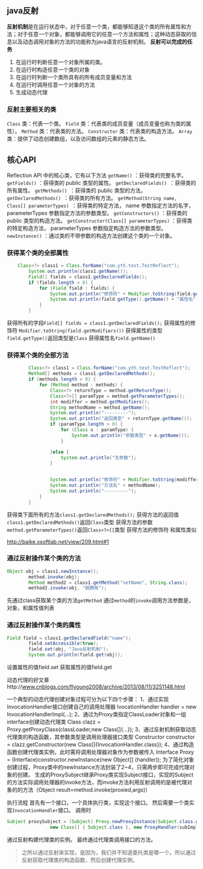 ## java反射 ##
**反射机制**是在运行状态中，对于任意一个类，都能够知道这个类的所有属性和方法；对于任意一个对象，都能够调用它的任意一个方法和属性；这种动态获取的信息以及动态调用对象的方法的功能称为java语言的反射机制。
**反射可以完成的任务**
1. 在运行时判断任意一个对象所属的类。
2. 在运行时构造任意一个类的对象
3. 在运行时判断一个类所具有的所有成员变量和方法
4. 在运行时调用任意一个对象的方法
5. 生成动态代理


### 反射主要相关的类 ###
`Class` 类：代表一个类。
`Field` 类：代表类的成员变量（成员变量也称为类的属性）。
`Method` 类：代表类的方法。
`Constructor` 类：代表类的构造方法。
`Array` 类：提供了动态创建数组，以及访问数组的元素的静态方法。

## 核心API ##
Reflection API 中的核心类，它有以下方法
`getName()` ：获得类的完整名字。
`getFields()` ：获得类的 public 类型的属性。
`getDeclaredFields() `：获得类的所有属性。
`getMethods() `：获得类的 public 类型的方法。
`getDeclaredMethods() `：获得类的所有方法。
`getMethod(String name, Class[] parameterTypes) `：获得类的特定方法， name 参数指定方法的名字， parameterTypes 参数指定方法的参数类型。
`getConstructors()` ：获得类的 public 类型的构造方法。
`getConstructor(Class[] parameterTypes)` ：获得类的特定构造方法， parameterTypes 参数指定构造方法的参数类型。
`newInstance()` ：通过类的不带参数的构造方法创建这个类的一个对象。


### 获得某个类的全部属性 ###
```java
	Class<?> class1 = Class.forName("com.yth.test.TestReflect");
		System.out.println(class1.getName());
		Field[] fields = class1.getDeclaredFields();
		if (fields.length > 0) {
			for (Field field : fields) {
				System.out.println("修饰符" + Modifier.toString(field.getModifiers()));
				System.out.println(field.getType().getName() + "属性名" + field.getName());
			}
		}
```
获得所有的字段`Field[] fields = class1.getDeclaredFields();`
获得属性的修饰符
`Modifier.toString(field.getModifiers())`
获得属性的类型`field.getType()`返回类型是`Class`
获得属性名`field.getName()`

### 获得某个类的全部方法 ###

```java
		Class<?> class1 = Class.forName("com.yth.test.TestReflect");
		Method[] methods = class1.getDeclaredMethods();
		if (methods.length > 0) {
			for (Method method : methods) {
				Class<?> returnType = method.getReturnType();
				Class<?>[] paramType = method.getParameterTypes();
				int modiffer = method.getModifiers();
				String methodName = method.getName();
				System.out.println("---------");
				System.out.println("返回类型" + returnType.getName());
				if (paramType.length > 0) {
					for (Class x : paramType) {
						System.out.println("参数类型" + x.getName());
					}

				}else {
					System.out.println("无参数");
				}
		

				System.out.println("修饰符" + Modifier.toString(modiffer));
				System.out.println("方法名" + methodName);
				System.out.println("---------");
			}
		}
```
获得类下面所有的方法`class1.getDeclaredMethods();`
获得方法的返回值`class1.getDeclaredMethods()`返回`Class`类型
获得方法的参数`method.getParameterTypes()`返回`Class<?>[]`类型
获得方法的修饰符  和属性类似

http://baike.xsoftlab.net/view/209.html#1

### 通过反射操作某个类的方法 ###
```java
Object obj = class1.newInstance();
		method.invoke(obj);
		Method method2 = class1.getMethod("setName", String.class);
		method2.invoke(obj, "姚腾辉");
```
先通过class获取某个类的方法`getMethod`
通过`method`的`invoke`调用方法参数是，对象，和属性值列表

### 通过反射操作某个类的属性 ###
```java
Field field = class1.getDeclaredField("name");
		field.setAccessible(true);
		field.set(obj, "Java反射机制");
		System.out.println(field.get(obj));
```

设置属性的值field.set
获取属性的值field.get


动态代理的好文章http://www.cnblogs.com/flyoung2008/archive/2013/08/11/3251148.html

一个典型的动态代理创建对象过程可分为以下四个步骤：
1、通过实现InvocationHandler接口创建自己的调用处理器 IvocationHandler handler = new InvocationHandlerImpl(...);
2、通过为Proxy类指定ClassLoader对象和一组interface创建动态代理类
Class clazz = Proxy.getProxyClass(classLoader,new Class[]{...});
3、通过反射机制获取动态代理类的构造函数，其参数类型是调用处理器接口类型
Constructor constructor = clazz.getConstructor(new Class[]{InvocationHandler.class});
4、通过构造函数创建代理类实例，此时需将调用处理器对象作为参数被传入
Interface Proxy = (Interface)constructor.newInstance(new Object[] (handler));
为了简化对象创建过程，Proxy类中的newInstance方法封装了2~4，只需两步即可完成代理对象的创建。
生成的ProxySubject继承Proxy类实现Subject接口，实现的Subject的方法实际调用处理器的invoke方法，而invoke方法利用反射调用的是被代理对象的的方法（Object result=method.invoke(proxied,args)）

执行流程
首先有一个接口，一个具体执行类，实现这个接口。
然后需要一个类实现`InvocationHandler`接口。
调用时
```java
Subject proxySubject = (Subject) Proxy.newProxyInstance(Subject.class.getClassLoader(),
				new Class[] { Subject.class }, new ProxyHandler(subImp));
```
通过反射构建代理类的实例。
最终通过代理类调用接口的方法。
> 之所以通过反射来实现，是因为，我们并不知道委托类是哪一个。所以通过反射获取代理类的构造函数，然后创建代理实例。
